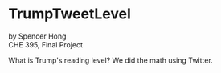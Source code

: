 # TrumpTweetLevel
by Spencer Hong  
CHE 395, Final Project

What is Trump's reading level? We did the math using Twitter.
